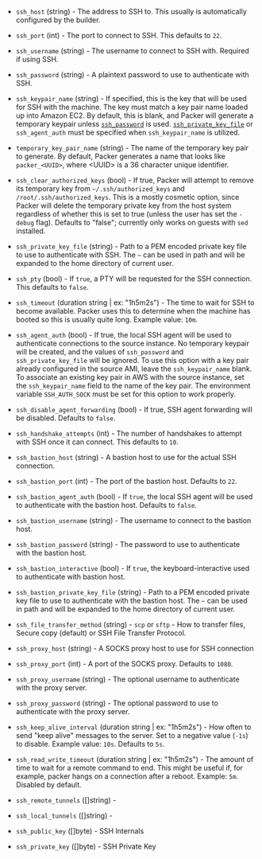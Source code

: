 <!-- Code generated from the comments of the SSH struct in helper/communicator/config.go; DO NOT EDIT MANUALLY -->

-   `ssh_host` (string) - The address to SSH to. This usually is automatically configured by the
    builder.
    
-   `ssh_port` (int) - The port to connect to SSH. This defaults to `22`.
    
-   `ssh_username` (string) - The username to connect to SSH with. Required if using SSH.
    
-   `ssh_password` (string) - A plaintext password to use to authenticate with SSH.
    
-   `ssh_keypair_name` (string) - If specified, this is the key that will be used for SSH with the
    machine. The key must match a key pair name loaded up into Amazon EC2.
    By default, this is blank, and Packer will generate a temporary keypair
    unless [`ssh_password`](../templates/communicator.html#ssh_password) is
    used.
    [`ssh_private_key_file`](../templates/communicator.html#ssh_private_key_file)
    or `ssh_agent_auth` must be specified when `ssh_keypair_name` is
    utilized.
    
-   `temporary_key_pair_name` (string) - The name of the temporary key pair to generate. By default, Packer
    generates a name that looks like `packer_<UUID>`, where &lt;UUID&gt; is
    a 36 character unique identifier.
    
-   `ssh_clear_authorized_keys` (bool) - If true, Packer will attempt to remove its temporary key from
    `~/.ssh/authorized_keys` and `/root/.ssh/authorized_keys`. This is a
    mostly cosmetic option, since Packer will delete the temporary private
    key from the host system regardless of whether this is set to true
    (unless the user has set the `-debug` flag). Defaults to "false";
    currently only works on guests with `sed` installed.
    
-   `ssh_private_key_file` (string) - Path to a PEM encoded private key file to use to authenticate with SSH.
    The `~` can be used in path and will be expanded to the home directory
    of current user.
    
-   `ssh_pty` (bool) - If `true`, a PTY will be requested for the SSH connection. This defaults
    to `false`.
    
-   `ssh_timeout` (duration string | ex: "1h5m2s") - The time to wait for SSH to become available. Packer uses this to
    determine when the machine has booted so this is usually quite long.
    Example value: `10m`.
    
-   `ssh_agent_auth` (bool) - If true, the local SSH agent will be used to authenticate connections to
    the source instance. No temporary keypair will be created, and the
    values of `ssh_password` and `ssh_private_key_file` will be ignored. To
    use this option with a key pair already configured in the source AMI,
    leave the `ssh_keypair_name` blank. To associate an existing key pair in
    AWS with the source instance, set the `ssh_keypair_name` field to the
    name of the key pair. The environment variable `SSH_AUTH_SOCK` must be
    set for this option to work properly.
    
-   `ssh_disable_agent_forwarding` (bool) - If true, SSH agent forwarding will be disabled. Defaults to `false`.
    
-   `ssh_handshake_attempts` (int) - The number of handshakes to attempt with SSH once it can connect. This
    defaults to `10`.
    
-   `ssh_bastion_host` (string) - A bastion host to use for the actual SSH connection.
    
-   `ssh_bastion_port` (int) - The port of the bastion host. Defaults to `22`.
    
-   `ssh_bastion_agent_auth` (bool) - If `true`, the local SSH agent will be used to authenticate with the
    bastion host. Defaults to `false`.
    
-   `ssh_bastion_username` (string) - The username to connect to the bastion host.
    
-   `ssh_bastion_password` (string) - The password to use to authenticate with the bastion host.
    
-   `ssh_bastion_interactive` (bool) - If `true`, the keyboard-interactive used to authenticate with bastion host.
    
-   `ssh_bastion_private_key_file` (string) - Path to a PEM encoded private key file to use to authenticate with the
    bastion host. The `~` can be used in path and will be expanded to the
    home directory of current user.
    
-   `ssh_file_transfer_method` (string) - `scp` or `sftp` - How to transfer files, Secure copy (default) or SSH
    File Transfer Protocol.
    
-   `ssh_proxy_host` (string) - A SOCKS proxy host to use for SSH connection
    
-   `ssh_proxy_port` (int) - A port of the SOCKS proxy. Defaults to `1080`.
    
-   `ssh_proxy_username` (string) - The optional username to authenticate with the proxy server.
    
-   `ssh_proxy_password` (string) - The optional password to use to authenticate with the proxy server.
    
-   `ssh_keep_alive_interval` (duration string | ex: "1h5m2s") - How often to send "keep alive" messages to the server. Set to a negative
    value (`-1s`) to disable. Example value: `10s`. Defaults to `5s`.
    
-   `ssh_read_write_timeout` (duration string | ex: "1h5m2s") - The amount of time to wait for a remote command to end. This might be
    useful if, for example, packer hangs on a connection after a reboot.
    Example: `5m`. Disabled by default.
    
-   `ssh_remote_tunnels` ([]string) - 
-   `ssh_local_tunnels` ([]string) - 
-   `ssh_public_key` ([]byte) - SSH Internals
    
-   `ssh_private_key` ([]byte) - SSH Private Key